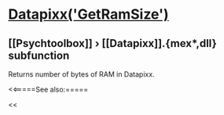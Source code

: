 # [Datapixx('GetRamSize')](Datapixx-GetRamSize) 
## [[Psychtoolbox]] &#8250; [[Datapixx]].{mex*,dll} subfunction


Returns number of bytes of RAM in Datapixx.  
  


<<=====See also:=====

<<